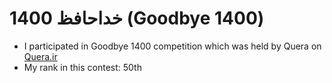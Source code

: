 # خداحافظ 1400  (Goodbye 1400)
- I participated in Goodbye 1400 competition which was held by Quera on [Quera.ir](https://quera.org/contest/assignments/40731/problems/137872)
- My rank in this contest: 50th